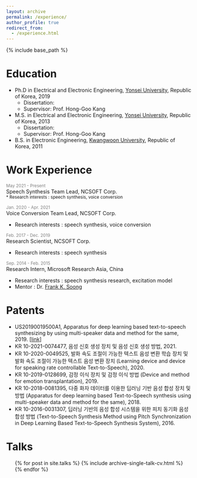 ```yaml
---
layout: archive
permalink: /experience/
author_profile: true
redirect_from:
  - /experience.html
---
```


{% include base_path %}

Education
======
* Ph.D in Electrical and Electronic Engineering, [Yonsei University](https://www.yonsei.ac.kr/en_sc/index.jsp), Republic of Korea, 2019
  * Dissertation: 
  * Supervisor: Prof. Hong-Goo Kang
* M.S. in Electrical and Electronic Engineering, [Yonsei University](https://www.yonsei.ac.kr/en_sc/index.jsp), Republic of Korea, 2013
  * Dissertation: 
  * Supervisor: Prof. Hong-Goo Kang
* B.S. in Electronic Engineering, [Kwangwoon University](https://www.kw.ac.kr/en/index.jsp), Republic of Korea, 2011

Work Experience
======
<span style="color:gray"><small>May 2021 - Present</small></span>  
Speech Synthesis Team Lead, NCSOFT Corp.  
<small>* Research interests : speech synthesis, voice conversion</small>

<span style="color:gray"><small>Jan. 2020 - Apr. 2021</small></span>  
Voice Conversion Team Lead, NCSOFT Corp.
  * Research interests : speech synthesis, voice conversion

<span style="color:gray"><small>Feb. 2017 - Dec. 2019</small></span>  
Research Scientist, NCSOFT Corp.
  * Research interests : speech synthesis

<span style="color:gray"><small>Sep. 2014 - Feb. 2015</small></span>  
Research Intern, Microsoft Research Asia, China
   * Research interests : speech synthesis research, excitation model
   * Mentor : Dr. [Frank K. Soong](https://www.researchgate.net/profile/Frank-Soong)

Patents
======
* US20190019500A1, Apparatus for deep learning based text-to-speech synthesizing by using multi-speaker data and method for the same, 2019. [[link](https://patentimages.storage.googleapis.com/d2/f7/a8/3b7bd7ef2465e8/US20190019500A1.pdf)]
* KR 10-2021-0074477, 음성 신호 생성 장치 및 음성 신호 생성 방법, 2021.
* KR 10-2020-0049525, 발화 속도 조절이 가능한 텍스트 음성 변환 학습 장치 및 발화 속도 조절이 가능한 텍스트 음성 변환 장치 (Learning device and device for speaking rate controllable Text-to-Speech), 2020.
* KR 10-2019-0128699, 감정 이식 장치 및 감정 이식 방법 (Device and method for emotion transplantation), 2019.
* KR 10-2018-0081395, 다중 화자 데이터를 이용한 딥러닝 기반 음성 합성 장치 및 방법 (Apparatus for deep learning based Text-to-Speech synthesis using multi-speaker data and method for the same), 2018.
* KR 10-2016-0031307, 딥러닝 기반의 음성 합성 시스템을 위한 피치 동기화 음성 합성 방법 (Text-to-Speech Synthesis Method using Pitch Synchronization in Deep Learning Based Text-to-Speech Synthesis System), 2016.

Talks
======
  <ul>{% for post in site.talks %}
    {% include archive-single-talk-cv.html %}
  {% endfor %}</ul>
